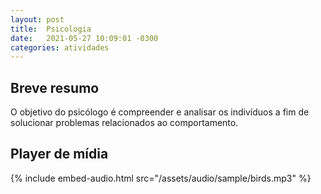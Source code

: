 ```yaml
---
layout: post
title:  Psicologia
date:   2021-05-27 10:09:01 -0300
categories: atividades
---
```


## Breve resumo
O objetivo do psicólogo é compreender e analisar os indivíduos a fim de solucionar problemas relacionados ao comportamento.

## Player de mídia
{% include embed-audio.html src="/assets/audio/sample/birds.mp3" %}

